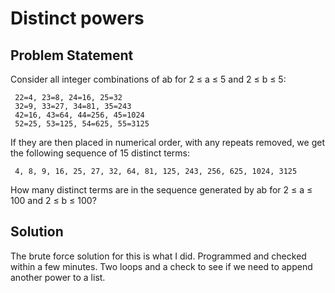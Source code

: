 # Distinct powers

## Problem Statement

Consider all integer combinations of ab for 2 ≤ a ≤ 5 and 2 ≤ b ≤ 5:

     22=4, 23=8, 24=16, 25=32
     32=9, 33=27, 34=81, 35=243
     42=16, 43=64, 44=256, 45=1024
     52=25, 53=125, 54=625, 55=3125

If they are then placed in numerical order, with any repeats removed, we get the following sequence of 15 distinct terms:

     4, 8, 9, 16, 25, 27, 32, 64, 81, 125, 243, 256, 625, 1024, 3125

How many distinct terms are in the sequence generated by ab for 2 ≤ a ≤ 100 and 2 ≤ b ≤ 100?

## Solution
The brute force solution for this is what I did. Programmed and checked within a few minutes. Two loops and a check to see if we need to append another power to a list.